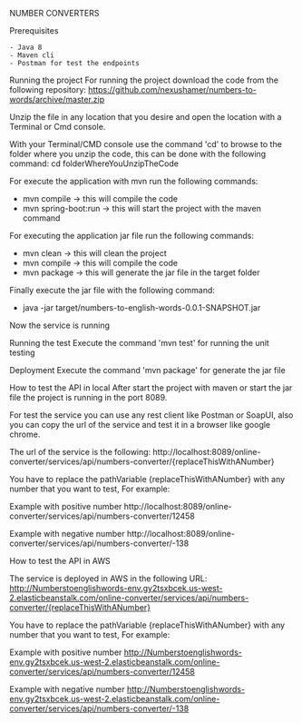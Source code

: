 NUMBER CONVERTERS

Prerequisites

    - Java 8
    - Maven cli
    - Postman for test the endpoints

Running the project
For running the project download the code from the following repository:
https://github.com/nexushamer/numbers-to-words/archive/master.zip

Unzip the file in any location that you desire and open the location with a Terminal or Cmd console.

With your Terminal/CMD console use the command 'cd' to browse to the folder where you unzip the code,
this can be done with the following command:
cd folderWhereYouUnzipTheCode

For execute the application with mvn run the following commands:
 - mvn compile -> this will compile the code
 - mvn spring-boot:run -> this will start the project with the maven command

For executing the application jar file run the following commands:
 - mvn clean -> this will clean the project
 - mvn compile -> this will compile the code
 - mvn package -> this will generate the jar file in the target folder

Finally execute the jar file with the following command:
 - java -jar target/numbers-to-english-words-0.0.1-SNAPSHOT.jar

Now the service is running

Running the test
Execute the command 'mvn test' for running the unit testing

Deployment
Execute the command 'mvn package' for generate the jar file

How to test the API in local
After start the project with maven or start the jar file the project is running in the port 8089.

For test the service you can use any rest client like Postman or SoapUI, also you can copy the
url of the service and test it in a browser like google chrome.

The url of the service is the following:
http://localhost:8089/online-converter/services/api/numbers-converter/{replaceThisWithANumber}

You have to replace the pathVariable {replaceThisWithANumber} with any number that you want to test,
For example:

Example with positive number
http://localhost:8089/online-converter/services/api/numbers-converter/12458

Example with negative number
http://localhost:8089/online-converter/services/api/numbers-converter/-138

How to test the API in AWS

The service is deployed in AWS in the following URL:
http://Numberstoenglishwords-env.gy2tsxbcek.us-west-2.elasticbeanstalk.com/online-converter/services/api/numbers-converter/{replaceThisWithANumber}

You have to replace the pathVariable {replaceThisWithANumber} with any number that you want to test,
For example:

Example with positive number
http://Numberstoenglishwords-env.gy2tsxbcek.us-west-2.elasticbeanstalk.com/online-converter/services/api/numbers-converter/12458

Example with negative number
http://Numberstoenglishwords-env.gy2tsxbcek.us-west-2.elasticbeanstalk.com/online-converter/services/api/numbers-converter/-138

